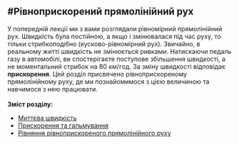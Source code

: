 #Рівноприскорений прямолінійний рух
---

У попередній лекції ми з вами розглядали рівномірний прямолінійний рух. Швидкість була постійною, а якщо і змінювалася під час руху, то тільки стрибкоподібно (кусково-рівномірний рух). Звичайно, в реальному житті швидкість не змінюється ривками. Натискаючи педаль газу в автомобілі, ви спостерігаєте поступове збільшення швидкості, а не моментальний стрибок на 80 км/год. За зміну швидкості відповідає <b>прискорення</b>. Цей розділ присвячено рівноприскореному прямолінійному руху, де ми познайомимося з цією величиною та навчимося з нею працювати.			
<br>
**Зміст розділу:**
* [Миттєва швидкiсть](2miteva_shvidkist.md)
* [Прискорення та гальмування](3priskorennya.md)
* [Рiвняння рiвноприскореного прямолiнiйного руху](4rivnyannya.md)